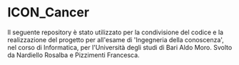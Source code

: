 # ICON_Cancer
Il seguente repository è stato utilizzato per la condivisione del codice e la realizzazione del progetto per all'esame di 'Ingegneria della conoscenza', nel corso di Informatica, per l'Università degli studi di Bari Aldo Moro. Svolto da Nardiello Rosalba e Pizzimenti Francesca.
